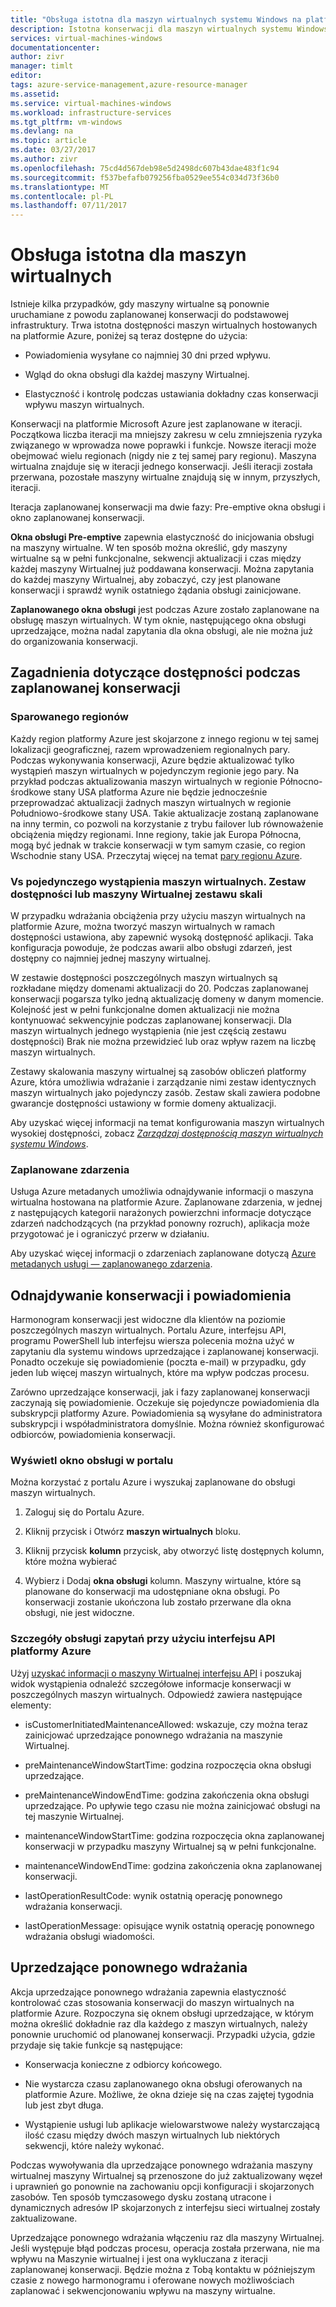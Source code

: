 ```yaml
---
title: "Obsługa istotna dla maszyn wirtualnych systemu Windows na platformie Azure | Dokumentacja firmy Microsoft"
description: Istotna konserwacji dla maszyn wirtualnych systemu Windows.
services: virtual-machines-windows
documentationcenter: 
author: zivr
manager: timlt
editor: 
tags: azure-service-management,azure-resource-manager
ms.assetid: 
ms.service: virtual-machines-windows
ms.workload: infrastructure-services
ms.tgt_pltfrm: vm-windows
ms.devlang: na
ms.topic: article
ms.date: 03/27/2017
ms.author: zivr
ms.openlocfilehash: 75cd4d567deb98e5d2498dc607b43dae483f1c94
ms.sourcegitcommit: f537befafb079256fba0529ee554c034d73f36b0
ms.translationtype: MT
ms.contentlocale: pl-PL
ms.lasthandoff: 07/11/2017
---
```

# <a name="impactful-maintenance-for-virtual-machines"></a>Obsługa istotna dla maszyn wirtualnych

Istnieje kilka przypadków, gdy maszyny wirtualne są ponownie uruchamiane z powodu zaplanowanej konserwacji do podstawowej infrastruktury. Trwa istotna dostępności maszyn wirtualnych hostowanych na platformie Azure, poniżej są teraz dostępne do użycia:

-   Powiadomienia wysyłane co najmniej 30 dni przed wpływu.

-   Wgląd do okna obsługi dla każdej maszyny Wirtualnej.

-   Elastyczność i kontrolę podczas ustawiania dokładny czas konserwacji wpływu maszyn wirtualnych.

Konserwacji na platformie Microsoft Azure jest zaplanowane w iteracji. Początkowa liczba iteracji ma mniejszy zakresu w celu zmniejszenia ryzyka związanego w wprowadza nowe poprawki i funkcje. Nowsze iteracji może obejmować wielu regionach (nigdy nie z tej samej pary regionu). Maszyna wirtualna znajduje się w iteracji jednego konserwacji. Jeśli iteracji została przerwana, pozostałe maszyny wirtualne znajdują się w innym, przyszłych, iteracji.

Iteracja zaplanowanej konserwacji ma dwie fazy: Pre-emptive okna obsługi i okno zaplanowanej konserwacji.

**Okna obsługi Pre-emptive** zapewnia elastyczność do inicjowania obsługi na maszyny wirtualne. W ten sposób można określić, gdy maszyny wirtualne są w pełni funkcjonalne, sekwencji aktualizacji i czas między każdej maszyny Wirtualnej już poddawana konserwacji. Można zapytania do każdej maszyny Wirtualnej, aby zobaczyć, czy jest planowane konserwacji i sprawdź wynik ostatniego żądania obsługi zainicjowane.

**Zaplanowanego okna obsługi** jest podczas Azure zostało zaplanowane na obsługę maszyn wirtualnych. W tym oknie, następującego okna obsługi uprzedzające, można nadal zapytania dla okna obsługi, ale nie można już do organizowania konserwacji.

## <a name="availability-considerations-during-planned-maintenance"></a>Zagadnienia dotyczące dostępności podczas zaplanowanej konserwacji 

### <a name="paired-regions"></a>Sparowanego regionów

Każdy region platformy Azure jest skojarzone z innego regionu w tej samej lokalizacji geograficznej, razem wprowadzeniem regionalnych pary. Podczas wykonywania konserwacji, Azure będzie aktualizować tylko wystąpień maszyn wirtualnych w pojedynczym regionie jego pary. Na przykład podczas aktualizowania maszyn wirtualnych w regionie Północno-środkowe stany USA platforma Azure nie będzie jednocześnie przeprowadzać aktualizacji żadnych maszyn wirtualnych w regionie Południowo-środkowe stany USA. Takie aktualizacje zostaną zaplanowane na inny termin, co pozwoli na korzystanie z trybu failover lub równoważenie obciążenia między regionami. Inne regiony, takie jak Europa Północna, mogą być jednak w trakcie konserwacji w tym samym czasie, co region Wschodnie stany USA.
Przeczytaj więcej na temat [pary regionu Azure](https://docs.microsoft.com/azure/best-practices-availability-paired-regions).

### <a name="single-instance-vms-vs-availability-set-or-vm-scale-set"></a>Vs pojedynczego wystąpienia maszyn wirtualnych. Zestaw dostępności lub maszyny Wirtualnej zestawu skali

W przypadku wdrażania obciążenia przy użyciu maszyn wirtualnych na platformie Azure, można tworzyć maszyn wirtualnych w ramach dostępności ustawiona, aby zapewnić wysoką dostępność aplikacji. Taka konfiguracja powoduje, że podczas awarii albo obsługi zdarzeń, jest dostępny co najmniej jednej maszyny wirtualnej.

W zestawie dostępności poszczególnych maszyn wirtualnych są rozkładane między domenami aktualizacji do 20. Podczas zaplanowanej konserwacji pogarsza tylko jedną aktualizację domeny w danym momencie. Kolejność jest w pełni funkcjonalne domen aktualizacji nie można kontynuować sekwencyjnie podczas zaplanowanej konserwacji. Dla maszyn wirtualnych jednego wystąpienia (nie jest częścią zestawu dostępności) Brak nie można przewidzieć lub oraz wpływ razem na liczbę maszyn wirtualnych.

Zestawy skalowania maszyny wirtualnej są zasobów obliczeń platformy Azure, która umożliwia wdrażanie i zarządzanie nimi zestaw identycznych maszyn wirtualnych jako pojedynczy zasób.
Zestaw skali zawiera podobne gwarancje dostępności ustawiony w formie domeny aktualizacji. 

Aby uzyskać więcej informacji na temat konfigurowania maszyn wirtualnych wysokiej dostępności, zobacz [ *Zarządzaj dostępnością maszyn wirtualnych systemu Windows*](../linux/manage-availability.md?toc=%2fazure%2fvirtual-machines%2flinux%2ftoc.json).

### <a name="scheduled-events"></a>Zaplanowane zdarzenia

Usługa Azure metadanych umożliwia odnajdywanie informacji o maszyna wirtualna hostowana na platformie Azure. Zaplanowane zdarzenia, w jednej z następujących kategorii narażonych powierzchni informacje dotyczące zdarzeń nadchodzących (na przykład ponowny rozruch), aplikacja może przygotować je i ograniczyć przerw w działaniu.

Aby uzyskać więcej informacji o zdarzeniach zaplanowane dotyczą [Azure metadanych usługi — zaplanowanego zdarzenia](../virtual-machines-scheduled-events.md).

## <a name="maintenance-discovery-and-notifications"></a>Odnajdywanie konserwacji i powiadomienia

Harmonogram konserwacji jest widoczne dla klientów na poziomie poszczególnych maszyn wirtualnych. Portalu Azure, interfejsu API, programu PowerShell lub interfejsu wiersza polecenia można użyć w zapytaniu dla systemu windows uprzedzające i zaplanowanej konserwacji. Ponadto oczekuje się powiadomienie (poczta e-mail) w przypadku, gdy jeden lub więcej maszyn wirtualnych, które ma wpływ podczas procesu.

Zarówno uprzedzające konserwacji, jak i fazy zaplanowanej konserwacji zaczynają się powiadomienie. Oczekuje się pojedyncze powiadomienia dla subskrypcji platformy Azure. Powiadomienia są wysyłane do administratora subskrypcji i współadministratora domyślnie. Można również skonfigurować odbiorców, powiadomienia konserwacji.

### <a name="view-the-maintenance-window-in-the-portal"></a>Wyświetl okno obsługi w portalu 

Można korzystać z portalu Azure i wyszukaj zaplanowane do obsługi maszyn wirtualnych.

1.  Zaloguj się do Portalu Azure.

2.  Kliknij przycisk i Otwórz **maszyn wirtualnych** bloku.

3.  Kliknij przycisk **kolumn** przycisk, aby otworzyć listę dostępnych kolumn, które można wybierać

4.  Wybierz i Dodaj **okna obsługi** kolumn. Maszyny wirtualne, które są planowane do konserwacji ma udostępniane okna obsługi. Po konserwacji zostanie ukończona lub zostało przerwane dla okna obsługi, nie jest widoczne.

### <a name="query-maintenance-details-using-the-azure-api"></a>Szczegóły obsługi zapytań przy użyciu interfejsu API platformy Azure

Użyj [uzyskać informacji o maszyny Wirtualnej interfejsu API](https://docs.microsoft.com/rest/api/compute/virtualmachines/virtualmachines-get) i poszukaj widok wystąpienia odnaleźć szczegółowe informacje konserwacji w poszczególnych maszyn wirtualnych. Odpowiedź zawiera następujące elementy:

  - isCustomerInitiatedMaintenanceAllowed: wskazuje, czy można teraz zainicjować uprzedzające ponownego wdrażania na maszynie Wirtualnej.

  - preMaintenanceWindowStartTime: godzina rozpoczęcia okna obsługi uprzedzające.

  - preMaintenanceWindowEndTime: godzina zakończenia okna obsługi uprzedzające. Po upływie tego czasu nie można zainicjować obsługi na tej maszynie Wirtualnej.
    
  - maintenanceWindowStartTime: godzina rozpoczęcia okna zaplanowanej konserwacji w przypadku maszyny Wirtualnej są w pełni funkcjonalne.

  - maintenanceWindowEndTime: godzina zakończenia okna zaplanowanej konserwacji.
  
  - lastOperationResultCode: wynik ostatnią operację ponownego wdrażania konserwacji.
 
  - lastOperationMessage: opisujące wynik ostatnią operację ponownego wdrażania obsługi wiadomości.

## <a name="pre-emptive-redeploy"></a>Uprzedzające ponownego wdrażania

Akcja uprzedzające ponownego wdrażania zapewnia elastyczność kontrolować czas stosowania konserwacji do maszyn wirtualnych na platformie Azure. Rozpoczyna się oknem obsługi uprzedzające, w którym można określić dokładnie raz dla każdego z maszyn wirtualnych, należy ponownie uruchomić od planowanej konserwacji. Przypadki użycia, gdzie przydaje się takie funkcje są następujące:

-   Konserwacja konieczne z odbiorcy końcowego.

-   Nie wystarcza czasu zaplanowanego okna obsługi oferowanych na platformie Azure.
    Możliwe, że okna dzieje się na czas zajętej tygodnia lub jest zbyt długa.

-   Wystąpienie usługi lub aplikacje wielowarstwowe należy wystarczającą ilość czasu między dwóch maszyn wirtualnych lub niektórych sekwencji, które należy wykonać.

Podczas wywoływania dla uprzedzające ponownego wdrażania maszyny wirtualnej maszyny Wirtualnej są przenoszone do już zaktualizowany węzeł i uprawnień go ponownie na zachowaniu opcji konfiguracji i skojarzonych zasobów. Ten sposób tymczasowego dysku zostaną utracone i dynamicznych adresów IP skojarzonych z interfejsu sieci wirtualnej zostały zaktualizowane.

Uprzedzające ponownego wdrażania włączeniu raz dla maszyny Wirtualnej. Jeśli występuje błąd podczas procesu, operacja została przerwana, nie ma wpływu na Maszynie wirtualnej i jest ona wykluczana z iteracji zaplanowanej konserwacji. Będzie można z Tobą kontaktu w późniejszym czasie z nowego harmonogramu i oferowane nowych możliwościach zaplanować i sekwencjonowaniu wpływu na maszyny wirtualne.